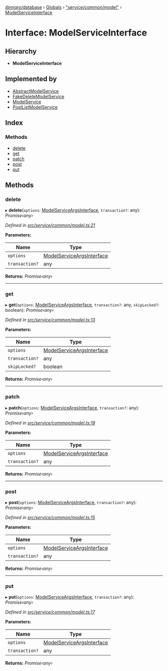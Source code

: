 [@miqro/database](../README.md) › [Globals](../globals.md) › ["service/common/model"](../modules/_service_common_model_.md) › [ModelServiceInterface](_service_common_model_.modelserviceinterface.md)

# Interface: ModelServiceInterface

## Hierarchy

* **ModelServiceInterface**

## Implemented by

* [AbstractModelService](../classes/_service_common_amodel_.abstractmodelservice.md)
* [FakeDeleteModelService](../classes/_service_deleted_.fakedeletemodelservice.md)
* [ModelService](../classes/_service_model_.modelservice.md)
* [PostListModelService](../classes/_service_postlist_.postlistmodelservice.md)

## Index

### Methods

* [delete](_service_common_model_.modelserviceinterface.md#delete)
* [get](_service_common_model_.modelserviceinterface.md#get)
* [patch](_service_common_model_.modelserviceinterface.md#patch)
* [post](_service_common_model_.modelserviceinterface.md#post)
* [put](_service_common_model_.modelserviceinterface.md#put)

## Methods

###  delete

▸ **delete**(`options`: [ModelServiceArgsInterface](_service_common_model_.modelserviceargsinterface.md), `transaction?`: any): *Promise‹any›*

*Defined in [src/service/common/model.ts:21](https://github.com/claukers/miqro-sequelize/blob/af574dd/src/service/common/model.ts#L21)*

**Parameters:**

Name | Type |
------ | ------ |
`options` | [ModelServiceArgsInterface](_service_common_model_.modelserviceargsinterface.md) |
`transaction?` | any |

**Returns:** *Promise‹any›*

___

###  get

▸ **get**(`options`: [ModelServiceArgsInterface](_service_common_model_.modelserviceargsinterface.md), `transaction?`: any, `skipLocked?`: boolean): *Promise‹any›*

*Defined in [src/service/common/model.ts:13](https://github.com/claukers/miqro-sequelize/blob/af574dd/src/service/common/model.ts#L13)*

**Parameters:**

Name | Type |
------ | ------ |
`options` | [ModelServiceArgsInterface](_service_common_model_.modelserviceargsinterface.md) |
`transaction?` | any |
`skipLocked?` | boolean |

**Returns:** *Promise‹any›*

___

###  patch

▸ **patch**(`options`: [ModelServiceArgsInterface](_service_common_model_.modelserviceargsinterface.md), `transaction?`: any): *Promise‹any›*

*Defined in [src/service/common/model.ts:19](https://github.com/claukers/miqro-sequelize/blob/af574dd/src/service/common/model.ts#L19)*

**Parameters:**

Name | Type |
------ | ------ |
`options` | [ModelServiceArgsInterface](_service_common_model_.modelserviceargsinterface.md) |
`transaction?` | any |

**Returns:** *Promise‹any›*

___

###  post

▸ **post**(`options`: [ModelServiceArgsInterface](_service_common_model_.modelserviceargsinterface.md), `transaction?`: any): *Promise‹any›*

*Defined in [src/service/common/model.ts:15](https://github.com/claukers/miqro-sequelize/blob/af574dd/src/service/common/model.ts#L15)*

**Parameters:**

Name | Type |
------ | ------ |
`options` | [ModelServiceArgsInterface](_service_common_model_.modelserviceargsinterface.md) |
`transaction?` | any |

**Returns:** *Promise‹any›*

___

###  put

▸ **put**(`options`: [ModelServiceArgsInterface](_service_common_model_.modelserviceargsinterface.md), `transaction?`: any): *Promise‹any›*

*Defined in [src/service/common/model.ts:17](https://github.com/claukers/miqro-sequelize/blob/af574dd/src/service/common/model.ts#L17)*

**Parameters:**

Name | Type |
------ | ------ |
`options` | [ModelServiceArgsInterface](_service_common_model_.modelserviceargsinterface.md) |
`transaction?` | any |

**Returns:** *Promise‹any›*
